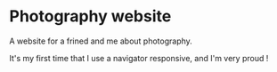 # Photography website
A website for a frined and me about photography.

It's my first time that I use a navigator responsive, and I'm very proud !
